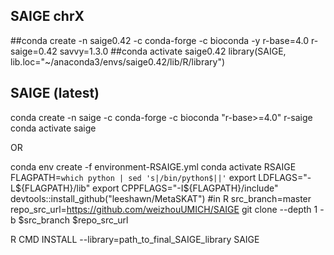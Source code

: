 ## SAIGE chrX
##conda create -n saige0.42 -c conda-forge -c bioconda -y r-base=4.0 r-saige=0.42 savvy=1.3.0
##conda activate saige0.42
library(SAIGE, lib.loc="~/anaconda3/envs/saige0.42/lib/R/library")

## SAIGE (latest)
conda create -n saige -c conda-forge -c bioconda "r-base>=4.0" r-saige
conda activate saige

OR

conda env create -f environment-RSAIGE.yml
conda activate RSAIGE
FLAGPATH=`which python | sed 's|/bin/python$||'`
export LDFLAGS="-L${FLAGPATH}/lib"
export CPPFLAGS="-I${FLAGPATH}/include"
devtools::install_github("leeshawn/MetaSKAT") #in R
src_branch=master
repo_src_url=https://github.com/weizhouUMICH/SAIGE
git clone --depth 1 -b $src_branch $repo_src_url

R CMD INSTALL --library=path_to_final_SAIGE_library SAIGE
  

